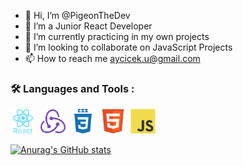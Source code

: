 - 👋 Hi, I’m @PigeonTheDev
- 👀 I’m a Junior React Developer
- 🌱 I’m currently practicing in my own projects
- 💞️ I’m looking to collaborate on JavaScript Projects
- 📫 How to reach me aycicek.u@gmail.com

### :hammer_and_wrench: Languages and Tools :
<div>
  <img src="https://github.com/devicons/devicon/blob/master/icons/react/react-original-wordmark.svg" title="React" alt="React" width="40" height="40"/>&nbsp;
  <img src="https://github.com/devicons/devicon/blob/master/icons/redux/redux-original.svg" title="Redux" alt="Redux " width="40" height="40"/>&nbsp;
  <img src="https://github.com/devicons/devicon/blob/master/icons/css3/css3-plain-wordmark.svg"  title="CSS3" alt="CSS" width="40" height="40"/>&nbsp;
  <img src="https://github.com/devicons/devicon/blob/master/icons/html5/html5-original.svg" title="HTML5" alt="HTML" width="40" height="40"/>&nbsp;
  <img src="https://github.com/devicons/devicon/blob/master/icons/javascript/javascript-original.svg" title="JavaScript" alt="JavaScript" width="40" height="40"/>&nbsp;
</div>


[![Anurag's GitHub stats](https://github-readme-stats.vercel.app/api?username=PigeonTheDev&show_icons=true&theme=tokyonight)](https://github.com/anuraghazra/github-readme-stats)



<!---
PigeonTheDev/PigeonTheDev is a ✨ special ✨ repository because its `README.md` (this file) appears on your GitHub profile.
You can click the Preview link to take a look at your changes.
--->
